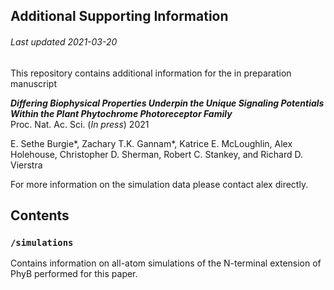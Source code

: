 ## Additional Supporting Information
###### Last updated 2021-03-20

This repository contains additional information for the in preparation manuscript 

***Differing Biophysical Properties Underpin the Unique Signaling Potentials Within the Plant Phytochrome Photoreceptor Family***  
Proc. Nat. Ac. Sci. (*In press*) 2021

E. Sethe Burgie\*, Zachary T.K. Gannam\*, Katrice E. McLoughlin, Alex Holehouse, Christopher D. Sherman, Robert C. Stankey, and Richard D. Vierstra


For more information on the simulation data please contact alex directly.

## Contents
### `/simulations`
Contains information on all-atom simulations of the N-terminal extension of PhyB performed for this paper.
